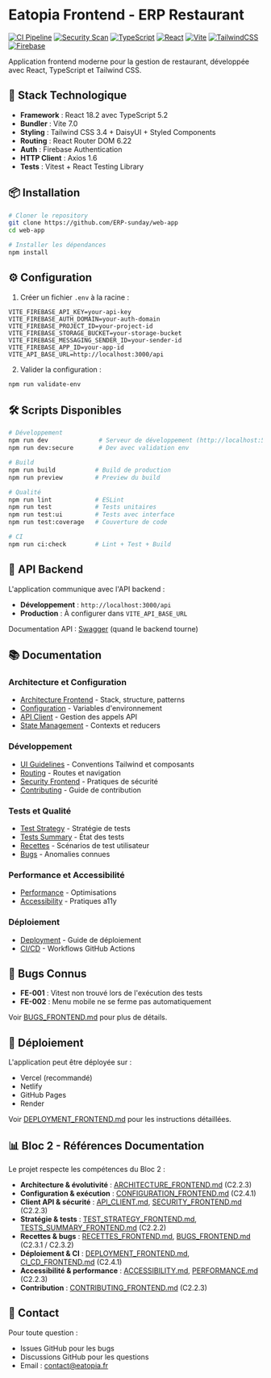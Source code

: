 # Eatopia Frontend - ERP Restaurant

[![CI Pipeline](https://github.com/CB-Info/pfe-web/actions/workflows/ci.yml/badge.svg?branch=main)](https://github.com/CB-Info/pfe-web/actions/workflows/ci.yml)
[![Security Scan](https://github.com/CB-Info/pfe-web/actions/workflows/security.yml/badge.svg)](https://github.com/CB-Info/pfe-web/actions/workflows/security.yml)
[![TypeScript](https://img.shields.io/badge/TypeScript-007ACC?style=flat&logo=typescript&logoColor=white)](https://www.typescriptlang.org/)
[![React](https://img.shields.io/badge/React-20232A?style=flat&logo=react&logoColor=61DAFB)](https://reactjs.org/)
[![Vite](https://img.shields.io/badge/Vite-646CFF?style=flat&logo=vite&logoColor=white)](https://vitejs.dev/)
[![TailwindCSS](https://img.shields.io/badge/Tailwind_CSS-38B2AC?style=flat&logo=tailwind-css&logoColor=white)](https://tailwindcss.com/)
[![Firebase](https://img.shields.io/badge/Firebase-FFCA28?style=flat&logo=firebase&logoColor=black)](https://firebase.google.com/)

Application frontend moderne pour la gestion de restaurant, développée avec React, TypeScript et Tailwind CSS.

## 🚀 Stack Technologique

- **Framework** : React 18.2 avec TypeScript 5.2
- **Bundler** : Vite 7.0
- **Styling** : Tailwind CSS 3.4 + DaisyUI + Styled Components
- **Routing** : React Router DOM 6.22
- **Auth** : Firebase Authentication
- **HTTP Client** : Axios 1.6
- **Tests** : Vitest + React Testing Library

## 📦 Installation

```bash
# Cloner le repository
git clone https://github.com/ERP-sunday/web-app
cd web-app

# Installer les dépendances
npm install
```

## ⚙️ Configuration

1. Créer un fichier `.env` à la racine :
```env
VITE_FIREBASE_API_KEY=your-api-key
VITE_FIREBASE_AUTH_DOMAIN=your-auth-domain
VITE_FIREBASE_PROJECT_ID=your-project-id
VITE_FIREBASE_STORAGE_BUCKET=your-storage-bucket
VITE_FIREBASE_MESSAGING_SENDER_ID=your-sender-id
VITE_FIREBASE_APP_ID=your-app-id
VITE_API_BASE_URL=http://localhost:3000/api
```

2. Valider la configuration :
```bash
npm run validate-env
```

## 🛠️ Scripts Disponibles

```bash
# Développement
npm run dev              # Serveur de développement (http://localhost:5173)
npm run dev:secure       # Dev avec validation env

# Build
npm run build           # Build de production
npm run preview         # Preview du build

# Qualité
npm run lint            # ESLint
npm run test            # Tests unitaires
npm run test:ui         # Tests avec interface
npm run test:coverage   # Couverture de code

# CI
npm run ci:check        # Lint + Test + Build
```

## 🔗 API Backend

L'application communique avec l'API backend :
- **Développement** : `http://localhost:3000/api`
- **Production** : À configurer dans `VITE_API_BASE_URL`

Documentation API : [Swagger](http://localhost:3000/api-docs) (quand le backend tourne)

## 📚 Documentation

### Architecture et Configuration
- [Architecture Frontend](docs/ARCHITECTURE_FRONTEND.md) - Stack, structure, patterns
- [Configuration](docs/CONFIGURATION_FRONTEND.md) - Variables d'environnement
- [API Client](docs/API_CLIENT.md) - Gestion des appels API
- [State Management](docs/STATE_MANAGEMENT.md) - Contexts et reducers

### Développement
- [UI Guidelines](docs/UI_GUIDELINES.md) - Conventions Tailwind et composants
- [Routing](docs/ROUTING.md) - Routes et navigation
- [Security Frontend](docs/SECURITY_FRONTEND.md) - Pratiques de sécurité
- [Contributing](docs/CONTRIBUTING_FRONTEND.md) - Guide de contribution

### Tests et Qualité
- [Test Strategy](docs/TEST_STRATEGY_FRONTEND.md) - Stratégie de tests
- [Tests Summary](docs/TESTS_SUMMARY_FRONTEND.md) - État des tests
- [Recettes](docs/RECETTES_FRONTEND.md) - Scénarios de test utilisateur
- [Bugs](docs/BUGS_FRONTEND.md) - Anomalies connues

### Performance et Accessibilité
- [Performance](docs/PERFORMANCE.md) - Optimisations
- [Accessibility](docs/ACCESSIBILITY.md) - Pratiques a11y

### Déploiement
- [Deployment](docs/DEPLOYMENT_FRONTEND.md) - Guide de déploiement
- [CI/CD](docs/CI_CD_FRONTEND.md) - Workflows GitHub Actions

## 🐛 Bugs Connus

- **FE-001** : Vitest non trouvé lors de l'exécution des tests
- **FE-002** : Menu mobile ne se ferme pas automatiquement

Voir [BUGS_FRONTEND.md](docs/BUGS_FRONTEND.md) pour plus de détails.

## 🚀 Déploiement

L'application peut être déployée sur :
- Vercel (recommandé)
- Netlify
- GitHub Pages
- Render

Voir [DEPLOYMENT_FRONTEND.md](docs/DEPLOYMENT_FRONTEND.md) pour les instructions détaillées.

## 📊 Bloc 2 - Références Documentation

Le projet respecte les compétences du Bloc 2 :

- **Architecture & évolutivité** : [ARCHITECTURE_FRONTEND.md](docs/ARCHITECTURE_FRONTEND.md) (C2.2.3)
- **Configuration & exécution** : [CONFIGURATION_FRONTEND.md](docs/CONFIGURATION_FRONTEND.md) (C2.4.1)
- **Client API & sécurité** : [API_CLIENT.md](docs/API_CLIENT.md), [SECURITY_FRONTEND.md](docs/SECURITY_FRONTEND.md) (C2.2.3)
- **Stratégie & tests** : [TEST_STRATEGY_FRONTEND.md](docs/TEST_STRATEGY_FRONTEND.md), [TESTS_SUMMARY_FRONTEND.md](docs/TESTS_SUMMARY_FRONTEND.md) (C2.2.2)
- **Recettes & bugs** : [RECETTES_FRONTEND.md](docs/RECETTES_FRONTEND.md), [BUGS_FRONTEND.md](docs/BUGS_FRONTEND.md) (C2.3.1 / C2.3.2)
- **Déploiement & CI** : [DEPLOYMENT_FRONTEND.md](docs/DEPLOYMENT_FRONTEND.md), [CI_CD_FRONTEND.md](docs/CI_CD_FRONTEND.md) (C2.4.1)
- **Accessibilité & performance** : [ACCESSIBILITY.md](docs/ACCESSIBILITY.md), [PERFORMANCE.md](docs/PERFORMANCE.md) (C2.2.3)
- **Contribution** : [CONTRIBUTING_FRONTEND.md](docs/CONTRIBUTING_FRONTEND.md) (C2.2.3)

## 👥 Contact

Pour toute question :
- Issues GitHub pour les bugs
- Discussions GitHub pour les questions
- Email : contact@eatopia.fr